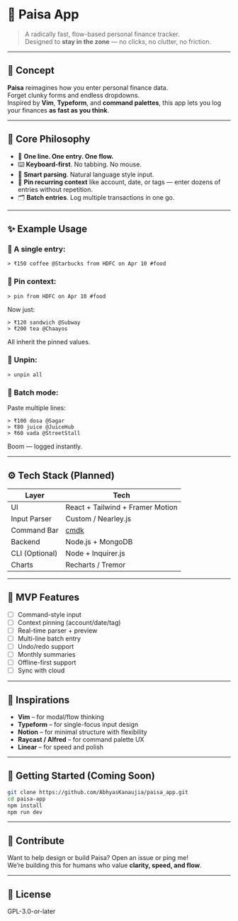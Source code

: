 # 💸 Paisa App

> A radically fast, flow-based personal finance tracker.  
> Designed to **stay in the zone** — no clicks, no clutter, no friction.

---

## 🧠 Concept

**Paisa** reimagines how you enter personal finance data.  
Forget clunky forms and endless dropdowns.  
Inspired by **Vim**, **Typeform**, and **command palettes**, this app lets you log your finances **as fast as you think**.

---

## 🎯 Core Philosophy

- 🧭 **One line. One entry. One flow.**
- ⌨️ **Keyboard-first**. No tabbing. No mouse.
- 🧠 **Smart parsing**. Natural language style input.
- 📌 **Pin recurring context** like account, date, or tags — enter dozens of entries without repetition.
- 🗂 **Batch entries**. Log multiple transactions in one go.

---

## ✨ Example Usage

### 🔹 A single entry:
```
> ₹150 coffee @Starbucks from HDFC on Apr 10 #food
```

### 🔹 Pin context:
```
> pin from HDFC on Apr 10 #food
```
Now just:
```
> ₹120 sandwich @Subway
> ₹200 tea @Chaayos
```

All inherit the pinned values.

### 🔹 Unpin:
```
> unpin all
```

### 🔹 Batch mode:
Paste multiple lines:
```
> ₹100 dosa @Sagar
> ₹80 juice @JuiceHub
> ₹60 vada @StreetStall
```

Boom — logged instantly.

---

## ⚙️ Tech Stack (Planned)

| Layer | Tech |
|-------|------|
| UI | React + Tailwind + Framer Motion |
| Input Parser | Custom / Nearley.js |
| Command Bar | [cmdk](https://cmdk.paco.me/) |
| Backend | Node.js + MongoDB |
| CLI (Optional) | Node + Inquirer.js |
| Charts | Recharts / Tremor |

---

## 🚧 MVP Features

- [ ] Command-style input
- [ ] Context pinning (account/date/tag)
- [ ] Real-time parser + preview
- [ ] Multi-line batch entry
- [ ] Undo/redo support
- [ ] Monthly summaries
- [ ] Offline-first support
- [ ] Sync with cloud

---

## 🧪 Inspirations

- **Vim** – for modal/flow thinking
- **Typeform** – for single-focus input design
- **Notion** – for minimal structure with flexibility
- **Raycast / Alfred** – for command palette UX
- **Linear** – for speed and polish

---

## 🚀 Getting Started (Coming Soon)

```bash
git clone https://github.com/AbhyasKanaujia/paisa_app.git
cd paisa-app
npm install
npm run dev

```

---

## 🙌 Contribute

Want to help design or build Paisa? Open an issue or ping me!  
We’re building this for humans who value **clarity, speed, and flow**.

---

## 📜 License

GPL-3.0-or-later
